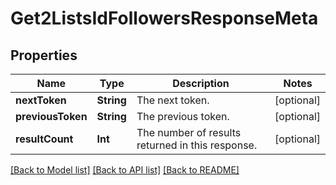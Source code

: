 # Get2ListsIdFollowersResponseMeta

## Properties
Name | Type | Description | Notes
------------ | ------------- | ------------- | -------------
**nextToken** | **String** | The next token. | [optional] 
**previousToken** | **String** | The previous token. | [optional] 
**resultCount** | **Int** | The number of results returned in this response. | [optional] 

[[Back to Model list]](../README.md#documentation-for-models) [[Back to API list]](../README.md#documentation-for-api-endpoints) [[Back to README]](../README.md)


